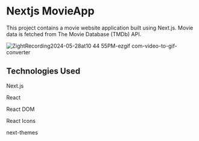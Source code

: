 # Nextjs MovieApp

This project contains a movie website application built using Next.js. Movie data is fetched from The Movie Database (TMDb) API.

![ZightRecording2024-05-28at10 44 55PM-ezgif com-video-to-gif-converter](https://github.com/MeltemPinar/Nextjs-MovieApp/assets/147662901/f69b7614-0a17-4511-8c05-9dac84a155b8)


## Technologies Used

Next.js

React

React DOM

React Icons

next-themes

